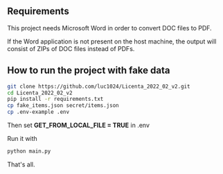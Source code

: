 ## Requirements
This project needs Microsoft Word in order to convert DOC files to PDF.

If the Word application is not present on the host machine, the output will consist of ZIPs of DOC files instead of PDFs.
## How to run the project with fake data
```bash
git clone https://github.com/luc1024/Licenta_2022_02_v2.git
cd Licenta_2022_02_v2
pip install -r requirements.txt
cp fake_items.json secret/items.json
cp .env-example .env
```
Then set **GET_FROM_LOCAL_FILE = TRUE** in .env

Run it with
```bash
python main.py
```

That's all.